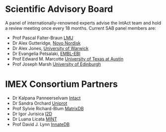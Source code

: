 # Scientific Advisory Board

A panel of internationally-renowned experts advise the IntAct team and hold a review meeting once every 18 months. Current SAB panel members are:

* Prof Pascal Falter-Braun [LMU](https://www.en.biologie.uni-muenchen.de/people/faculty/falter-braun/index.html)
* Dr Alex Gutteridge, [Novo Nordisk](https://www.linkedin.com/in/alex-gutteridge-5102224)
* Dr Alex Jones, [University of Warwick](https://warwick.ac.uk/fac/sci/lifesci/people/ajones/)
* Dr Evangelia Petsalaki, [EMBL-EBI](https://www.ebi.ac.uk/about/people/evangelia-petsalaki)
* Prof Edward M. Marcotte [University of Texas at Austin](https://molecularbiosci.utexas.edu/directory/edward-m-marcotte)
* Prof Joseph Marsh  [University of Edinburgh](https://www.ed.ac.uk/profile/joe-marsh)

# IMEX Consortium Partners

* Dr Kalpana Panneerselvam [Intact](https://www.ebi.ac.uk/intact)
* Dr Sandra Orchard [Uniprot](https://www.uniprot.org/)
* Prof Sylvie Richard-Blum [MatrixDB](http://matrixdb.univ-lyon1.fr/)
* Dr Igor Jurisica [I2D](http://ophid.utoronto.ca/)
* Dr Luana Licata [MINT](http://mint.bio.uniroma2.it/)
* Prof David J. Lynn [InnateDB](http://www.innatedb.com/)
